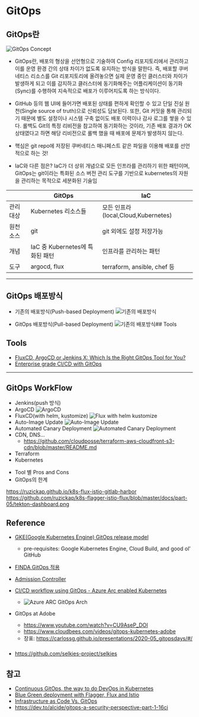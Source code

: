 # GitOps
## GitOps란
![GitOps Concept](/cicd/assets/gitops-concept.jpeg)
* GitOps란, 배포의 형상을 선언형으로 기술하여 Config 리포지토리에서 관리하고 이를  운영 환경 간의 상태 차이가 없도록 유지하는 방식을 말한다. 즉, 배포할 쿠버네티스 리소스를 Git 리포지토리에 올려놓으면 실제 운영 중인 클러스터와 차이가 발생하게 되고 이를 감지하고 클러스터에 동기화해주는 어플리케이션이 동기화(Sync)를 수행하여 지속적으로 배포가 이루어지도록 하는  방식이다.

* GitHub 등의 웹 UI에 들어가면 배포된 상태를 편하게 확인할 수 있고 단일 진실 원천(Single source of truth)으로 신뢰성도 담보된다. 또한, Git 커밋을 통해 관리되기 때문에 별도 설정이나 시스템 구축 없이도 배포 이력이나 감사 로그를 쌓을 수 있다. 롤백도 Git의 특정 리비전을 참고하여 동기화하는 것이라, 기존 배포 결과가 OK 상태였다고 하면 해당 리비전으로 롤백 했을 때 배포에 문제가 발생하지 않는다.
* 핵심은 git repo에 저장된 쿠버네티스 매니페스트 같은 파일을 이용해 배포를 선언적으로 하는 것!
* IaC와 다른 점은? IaC가 더 상위 개념으로 모든 인프라를 관리하기 위한 패턴이며, GitOps는 git이라는 특화된 소스 버전 관리 도구를 기반으로 kubernetes의 자원을 관리하는 목적으로 세분화된 기술임


|       | GitOps             | IaC                     |
|-------|--------------------|-------------------------|
| 관리대상| Kubernetes 리소스들   |  모든 인프라(local,Cloud,Kubernetes)    |
| 원천소스| git |  git 외에도 설정 저장가능 |
| 개념   | IaC 중 Kubernetes에 특화된 패턴     | 인프라를 관리하는 패턴    |
| 도구   | argocd, flux  |  terraform, ansible, chef 등    |

---
## GitOps 배포방식
* 기존의 배포방식(Push-based Deployment)
![기존의 배포방식](/cicd/assets/normal_cicd_flow.png)

* GitOps 배포방식(Pull-based Deployment)
![기존의 배포방식](/cicd/assets/gitops_cicd_flow.png)## Tools

## Tools
* [FluxCD, ArgoCD or Jenkins X: Which Is the Right GitOps Tool for You?](https://blog.container-solutions.com/fluxcd-argocd-jenkins-x-gitops-tools)
* [Enterprise grade CI/CD with GitOps](https://blog.container-solutions.com/gitops-case-study)

------


## GitOps WorkFlow
* Jenkins(push 방식)
* ArgoCD
![ArgoCD](/cicd/assets/gitops-argocd.png)
* FluxCD(with helm, kustomize)
![Flux with helm kustomize](/cicd/assets/gitops-flux-helm-kustomize.png)
* Auto-Image Update
![Auto-Image Update](/cicd/assets/gitops-auto-image-update.png)
* Automated Canary Deployment
![Automated Canary Deployment](/cicd/assets/gitops-automated-canary-deployment.png)
* CDN, DNS...
    * https://github.com/cloudposse/terraform-aws-cloudfront-s3-cdn/blob/master/README.md
* Terraform
* Kubernetes

- Tool 별 Pros and Cons
- GitOps의 한계

https://ruzickap.github.io/k8s-flux-istio-gitlab-harbor
https://github.com/ruzickap/k8s-flagger-istio-flux/blob/master/docs/part-05/tekton-dashboard.png
## Reference
* [GKE(Google Kubernetes Engine) GitOps release model](https://medium.com/contino-engineering/building-cloud-native-gitops-on-google-cloud-platform-21e022904e94)
    * pre-requisites: Google Kubernetes Engine, Cloud Build, and good ol’ GitHub

* [FINDA GitOps 적용](https://medium.com/finda-tech/finda-msa%EB%A5%BC-%EC%9C%84%ED%95%9C-kubernetes-%EC%84%B8%ED%8C%85%EA%B3%BC-ci-cd-pipeline-%EA%B5%AC%EC%84%B1-%EA%B7%B8%EB%A6%AC%EA%B3%A0-monitoring-%EC%8B%9C%EC%8A%A4%ED%85%9C-%EA%B5%AC%EC%B6%95-2-ef29380ec474)

* [Admission Controller](https://faun.pub/workflow-for-kubernetes-devops-15f0dbb560ff)

* [CI/CD workflow using GitOps - Azure Arc enabled Kubernetes](https://docs.microsoft.com/en-us/azure/azure-arc/kubernetes/conceptual-gitops-ci-cd)
    * ![Azure ARC GitOps Arch](/cicd/assets/azure-arc-gitops-arch.png)


* GitOps at Adobe
    * https://www.youtube.com/watch?v=CU9AseP_DOI
    * https://www.cloudbees.com/videos/gitops-kubernetes-adobe
    * 장표: https://carlossg.github.io/presentations/2020-05_gitopsdays/#/

### 
* https://github.com/selkies-project/selkies

## 참고
* [Continuous GitOps, the way to do DevOps in Kubernetes](https://itnext.io/continuous-gitops-the-way-to-do-devops-in-kubernetes-896b0ea1d0fb)
* [Blue Green deployment with Flagger, Flux and Istio](https://github.com/ruzickap/k8s-flagger-istio-flux)
* [Infrastructure as Code Vs. GitOps](https://croz.net/news/infrastructure-as-code-vs-gitops/)
* https://dev.to/alcide/gitops-a-security-perspective-part-1-16ci
